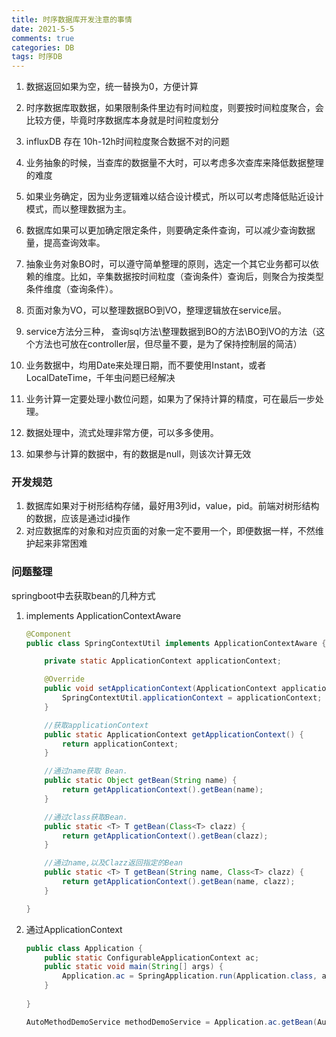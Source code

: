 ```yaml
---
title: 时序数据库开发注意的事情
date: 2021-5-5
comments: true
categories: DB
tags: 时序DB
---
```




1. 数据返回如果为空，统一替换为0，方便计算

2. 时序数据库取数据，如果限制条件里边有时间粒度，则要按时间粒度聚合，会比较方便，毕竟时序数据库本身就是时间粒度划分

3. influxDB 存在 10h-12h时间粒度聚合数据不对的问题

   <!--more-->

4. 业务抽象的时候，当查库的数据量不大时，可以考虑多次查库来降低数据整理的难度

   

5. 如果业务确定，因为业务逻辑难以结合设计模式，所以可以考虑降低贴近设计模式，而以整理数据为主。

6. 数据库如果可以更加确定限定条件，则要确定条件查询，可以减少查询数据量，提高查询效率。

7. 抽象业务对象BO时，可以遵守简单整理的原则，选定一个其它业务都可以依赖的维度。比如，辛集数据按时间粒度（查询条件）查询后，则聚合为按类型条件维度（查询条件）。

8. 页面对象为VO，可以整理数据BO到VO，整理逻辑放在service层。

9. service方法分三种， 查询sql方法\整理数据到BO的方法\BO到VO的方法（这个方法也可放在controller层，但尽量不要，是为了保持控制层的简洁） 

10. 业务数据中，均用Date来处理日期，而不要使用Instant，或者LocalDateTime，千年虫问题已经解决

11. 业务计算一定要处理小数位问题，如果为了保持计算的精度，可在最后一步处理。

12. 数据处理中，流式处理非常方便，可以多多使用。

13. 如果参与计算的数据中，有的数据是null，则该次计算无效





### 开发规范

1. 数据库如果对于树形结构存储，最好用3列id，value，pid。前端对树形结构的数据，应该是通过id操作
2. 对应数据库的对象和对应页面的对象一定不要用一个，即便数据一样，不然维护起来非常困难









### 问题整理

springboot中去获取bean的几种方式

1. implements ApplicationContextAware

   ```java
   @Component
   public class SpringContextUtil implements ApplicationContextAware {
   
       private static ApplicationContext applicationContext;
   
       @Override
       public void setApplicationContext(ApplicationContext applicationContext) throws BeansException {
           SpringContextUtil.applicationContext = applicationContext;
       }
   
       //获取applicationContext
       public static ApplicationContext getApplicationContext() {
           return applicationContext;
       }
   
       //通过name获取 Bean.
       public static Object getBean(String name) {
           return getApplicationContext().getBean(name);
       }
   
       //通过class获取Bean.
       public static <T> T getBean(Class<T> clazz) {
           return getApplicationContext().getBean(clazz);
       }
   
       //通过name,以及Clazz返回指定的Bean
       public static <T> T getBean(String name, Class<T> clazz) {
           return getApplicationContext().getBean(name, clazz);
       }
   
   }
   ```

   

2. 通过ApplicationContext

   ```java
   public class Application {
       public static ConfigurableApplicationContext ac;
       public static void main(String[] args) {
           Application.ac = SpringApplication.run(Application.class, args);
       }
    
   }
   
   AutoMethodDemoService methodDemoService = Application.ac.getBean(AutoMethodDemoService.class);
   
   ```

   













